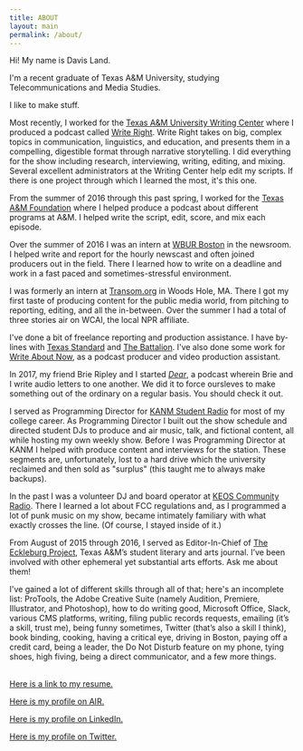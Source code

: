 ```yaml
---
title: ABOUT
layout: main
permalink: /about/
---
```


Hi! My name is Davis Land.

I&#39;m a recent graduate of Texas A&amp;M University, studying Telecommunications and Media Studies.

I like to make stuff.

Most recently, I worked for the [Texas A&amp;M University Writing Center](http://writingcenter.tamu.edu) where I produced a podcast called [Write Right](http://soundcloud.com/WriteRight). Write Right takes on big, complex topics in communication, linguistics, and education, and presents them in a compelling, digestible format through narrative storytelling. I did everything for the show including research, interviewing, writing, editing, and mixing. Several excellent administrators at the Writing Center help edit my scripts. If there is one project through which I learned the most, it's this one.

From the summer of 2016 through this past spring, I worked for the [Texas A&amp;M Foundation](http://www.txamfoundation.com/s/1436/gid3give/2014/index.aspx?sid=1436&gid=3&pgid=4203) where I helped produce a podcast about different programs at A&amp;M. I helped write the script, edit, score, and mix each episode.

Over the summer of 2016 I was an intern at [WBUR Boston](wbur.org) in the newsroom. I helped write and report for the hourly newscast and often joined producers out in the field. There I learned how to write on a deadline and work in a fast paced and sometimes-stressful environment.

I was formerly an intern at [Transom.org](http://transom.org) in Woods Hole, MA. There I got my first taste of producing content for the public media world, from pitching to reporting, editing, and all the in-between. Over the summer I had a total of three stories air on WCAI, the local NPR affiliate.  

I&#39;ve done a bit of freelance reporting and production assistance. I have by-lines with [Texas Standard](http://texasstandard.org) and [The Battalion](http://thebatt.com). I've also done some work for [Write About Now](http://www.writeaboutnowpoetry.com/), as a podcast producer and video production assistant.

In 2017, my friend Brie Ripley and I started <i><a href="https://soundcloud.com/dearpodcast">Dear</a></i>, a podcast wherein Brie and I write audio letters to one another. We did it to force oursleves to make something out of the ordinary on a regular basis. You should check it out.

I served as Programming Director for [KANM Student Radio](http://kanm.org) for most of my college career. As Programming Director I built out the show schedule and directed student DJs to produce and air music, talk, and fictional content, all while hosting my own weekly show. Before I was Programming Director at KANM I helped with produce content and interviews for the station. These segments are, unfortunately, lost to a hard drive which the university reclaimed and then sold as "surplus" (this taught me to always make backups). 

In the past I was a volunteer DJ and board operator at [KEOS Community Radio](http://keos.org). There I learned a lot about FCC regulations and, as I programmed a lot of punk music on my show, became intimately familiary with what exactly crosses the line. (Of course, I stayed inside of it.)

From August of 2015 through 2016, I served as Editor-In-Chief of [The Eckleburg Project](http://theeckleburgproject.com), Texas A&amp;M’s student literary and arts journal. I’ve been involved with other ephemeral yet substantial arts efforts. Ask me about them!

I&#39;ve gained a lot of different skills through all of that; here&#39;s an incomplete list:  ProTools, the Adobe Creative Suite (namely Audition, Premiere, Illustrator, and Photoshop), how to do writing good, Microsoft Office, Slack, various CMS platforms, writing, filing public records requests, emailing (it’s a skill, trust me), being funny sometimes, Twitter (that’s also a skill I think), book binding, cooking, having a critical eye, driving in Boston, paying off a credit card, being a leader, the Do Not Disturb feature on my phone, tying shoes, high fiving, being a direct communicator, and a few more things.<br><br>

[Here is a link to my resume.](http://davisland.info/Davis_Land_Resume_2017.pdf)

[Here is my profile on AIR.](http://airmedia.org/author/airusert301434670219)

[Here is my profile on LinkedIn.](https://www.linkedin.com/in/davisland)

[Here is my profile on Twitter.](http://twitter.com/davis_land)